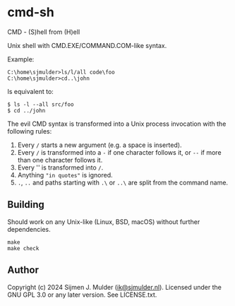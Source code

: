 cmd-sh
======
CMD - (S)hell from (H)ell

Unix shell with CMD.EXE/COMMAND.COM-like syntax.

Example:

    C:\home\sjmulder>ls/l/all code\foo
    C:\home\sjmulder>cd..\john

Is equivalent to:

    $ ls -l --all src/foo
    $ cd ../john

The evil CMD syntax is transformed into a Unix process invocation with
the following rules:

 1. Every `/` starts a new argument (e.g. a space is inserted).
 2. Every `/` is transformed into a `-` if one character follows it, or
    `--` if more than one character follows it.
 3. Every '\' is transformed into `/`.
 4. Anything `"in quotes"`  is ignored.
 5. `.`, `..` and paths starting with `.\` or `..\` are split from the
    command name.

Building
--------
Should work on any Unix-like (Linux, BSD, macOS) without further
dependencies.

    make 
    make check

Author
------
Copyright (c) 2024 Sijmen J. Mulder (<ik@sjmulder.nl>). Licensed under
the GNU GPL 3.0 or any later version. See LICENSE.txt.
